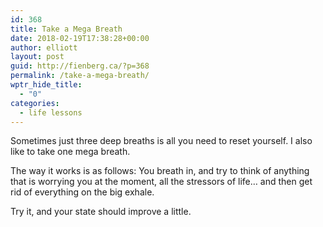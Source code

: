 ```yaml
---
id: 368
title: Take a Mega Breath
date: 2018-02-19T17:38:28+00:00
author: elliott
layout: post
guid: http://fienberg.ca/?p=368
permalink: /take-a-mega-breath/
wptr_hide_title:
  - "0"
categories:
  - life lessons
---
```

Sometimes just three deep breaths is all you need to reset yourself. I also like to take one mega breath.

The way it works is as follows: You breath in, and try to think of anything that is worrying you at the moment, all the stressors of life&#8230; and then get rid of everything on the big exhale.

Try it, and your state should improve a little.